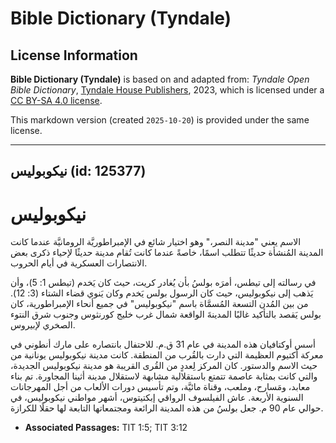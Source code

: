# Bible Dictionary (Tyndale)

## License Information

**Bible Dictionary (Tyndale)** is based on and adapted from: _Tyndale Open Bible Dictionary_, [Tyndale House Publishers](https://tyndaleopenresources.com/), 2023, which is licensed under a [CC BY-SA 4.0 license](https://creativecommons.org/licenses/by-sa/4.0/legalcode.en).

This markdown version (created `2025-10-20`) is provided under the same license.



--------------------------------

## نيكوبوليس (id: 125377)

نيكوبوليس
=========

الاسم يعني "مدينة النصر،" وهو اختيار شائع في الإمبراطوريَّة الرومانيَّة عندما كانت المدينة المُنشأة حديثًا تتطلب اسمًا، خاصةً عندما كانت تُقام مدينة حديثًا لإحياء ذكرى بعض الانتصارات العسكرية في أيام الحروب.

في رسالته إلى تيطس، أمرَه بولسُ بأن يُغادر كريت، حيث كان يَخدم (تيطس 1: 5)، وأن يَذهب إلى نيكوبوليس، حيث كان الرسول بولس يَخدم وكان يَنوي قضاء الشتاء (3: 12). من بين المُدن التسعة المُسمَّاة باسم "نيكوبوليس" في جميع أنحاء الإمبراطورية، كان بولس يَقصد بالتأكيد غالبًا المدينةَ الواقعة شمال غرب خليج كورنثوس وجنوب شرق النتوء الصخري لإبيروس.

أسس أوكتافيان هذه المدينة في عام 31 ق.م. للاحتفال بانتصاره على مارك أنطوني في معركة أكتيوم العظيمة التي دارت بالقُرب من المنطقة. كانت مدينة نيكوبوليس يونانية من حيث الاسم والدستور. كان المركز لِعددٍ من القُرى القريبة هو مدينة نيكوبوليس الجديدة، والتي كانت بمثابة عاصمة تتمتع باستقلالية مشابهة لاستقلال مدينة أثينا المجاورة. تم بناء معابد، ومَسارح، وملعب، وقناة مائيَّة، وتم تأسيس دورات الألعاب من أجل المهرجانات السنوية الأربعة. عاش الفيلسوف الرواقي إبكتيتوس، أشهر مواطني نيكوبوليس، في حوالي عام 90 م. جعل بولسُ من هذه المدينة الرائعة ومجتمعاتها التابعة لها حقلًا للكرازة.

* **Associated Passages:** TIT 1:5; TIT 3:12

